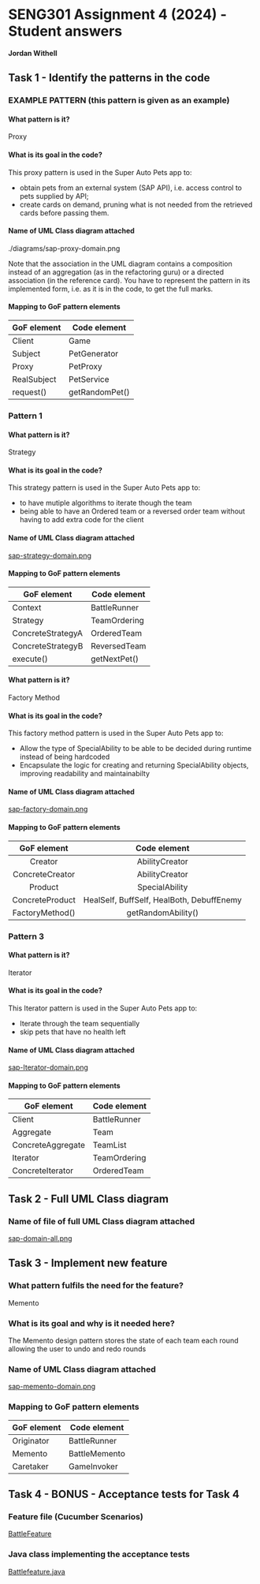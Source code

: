 # SENG301 Assignment 4 (2024) - Student answers

**Jordan Withell**

## Task 1 - Identify the patterns in the code

### EXAMPLE PATTERN (this pattern is given as an example)

#### What pattern is it?

Proxy

#### What is its goal in the code?

This proxy pattern is used in the Super Auto Pets app to:

- obtain pets from an external system (SAP API), i.e. access control to pets supplied by API;
- create cards on demand, pruning what is not needed from the retrieved cards before passing them.

#### Name of UML Class diagram attached

./diagrams/sap-proxy-domain.png

Note that the association in the UML diagram contains a composition instead of an aggregation (as in the refactoring guru) or a directed association (in the reference card). You have to represent the pattern in its implemented form, i.e. as it is in the code, to get the full marks.

#### Mapping to GoF pattern elements

| GoF element | Code element        |
| ----------- | ------------------- |
| Client      | Game                |
| Subject     | PetGenerator        |
| Proxy       | PetProxy            |
| RealSubject | PetService          |
| request()   | getRandomPet()      |

### Pattern 1

#### What pattern is it?

Strategy

#### What is its goal in the code?

This strategy pattern is used in the Super Auto Pets app to:

- to have mutiple algorithms to iterate though the team
- being able to have an Ordered team or a reversed order team without having to add extra code for the client


#### Name of UML Class diagram attached

[sap-strategy-domain.png](diagrams/sap-strategy-domain.png)

#### Mapping to GoF pattern elements

|    GoF element    | Code element |
| ------------------| ------------ |
|      Context      | BattleRunner |
|      Strategy     | TeamOrdering |
| ConcreteStrategyA | OrderedTeam  |
| ConcreteStrategyB | ReversedTeam |
|     execute()     | getNextPet() |

#### What pattern is it?

Factory Method

#### What is its goal in the code?

This factory method pattern is used in the Super Auto Pets app to:

- Allow the type of SpecialAbility to be able to be decided during runtime instead of being hardcoded
- Encapsulate the logic for creating and returning SpecialAbility objects, improving readability and maintainabilty



#### Name of UML Class diagram attached

[sap-factory-domain.png](diagrams/sap-factory-domain.png)


#### Mapping to GoF pattern elements

|     GoF element     |     Code element     |
|:-------------------:|:--------------------:|
|      Creator        |    AbilityCreator    |
|   ConcreteCreator   |    AbilityCreator    |
|      Product        |    SpecialAbility    |
|   ConcreteProduct   | HealSelf, BuffSelf, HealBoth, DebuffEnemy |
|  FactoryMethod()    |  getRandomAbility()  |


### Pattern 3

#### What pattern is it?

Iterator

#### What is its goal in the code?

This Iterator pattern is used in the Super Auto Pets app to:

- Iterate through the team sequentially
- skip pets that have no health left

#### Name of UML Class diagram attached

[sap-Iterator-domain.png](diagrams/sap-Iterator-domain.png)

#### Mapping to GoF pattern elements

| GoF element | Code element |
| ------------------| ------------ |
|       Client      | BattleRunner |
|     Aggregate     |     Team     |
| ConcreteAggregate |   TeamList   |
|      Iterator     | TeamOrdering |
| ConcreteIterator  | OrderedTeam  |

## Task 2 - Full UML Class diagram

### Name of file of full UML Class diagram attached

[sap-domain-all.png](diagrams/sap-domain-all.png)

## Task 3 - Implement new feature

### What pattern fulfils the need for the feature?

Memento

### What is its goal and why is it needed here?

The Memento design pattern stores the state of each team each round allowing the user to undo and redo rounds

### Name of UML Class diagram attached

[sap-memento-domain.png](diagrams\sap-memento-domain.png)

### Mapping to GoF pattern elements

| GoF element | Code element |
| ----------- | ------------ |
| Originator  | BattleRunner |
|   Memento   | BattleMemento|
|  Caretaker  |  GameInvoker |

## Task 4 - BONUS - Acceptance tests for Task 4

### Feature file (Cucumber Scenarios)

[BattleFeature](app\src\test\resources\uc\seng301\petbattler\asg4\cucumber\u5-battle.feature)

### Java class implementing the acceptance tests

[Battlefeature.java](app\src\test\java\uc\seng301\petbattler\asg4\cucumber\step_definitions\BattleFeature.java)
